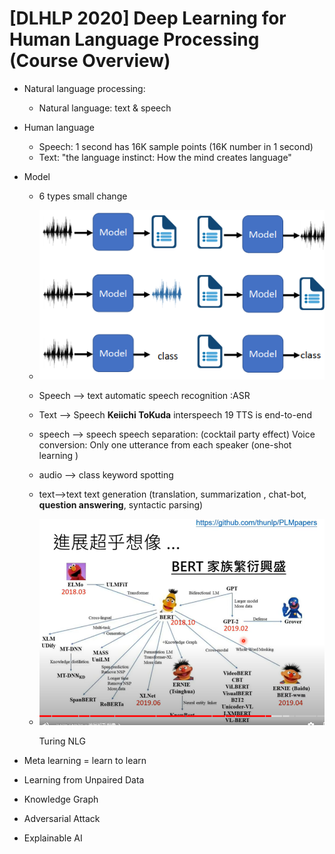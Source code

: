 # [DLHLP 2020] Deep Learning for Human Language Processing (Course Overview)

* Natural language processing:

  * Natural language: text &  speech

* Human language 

  * Speech: 1 second has 16K sample points (16K number in 1 second)
  * Text: "the language instinct: How the mind creates language"

* Model

  * 6 types small change

  * ![image-20211218061247135](./screenshot/image-20211218061247135.png)

  * Speech --> text  automatic speech recognition :ASR

  * Text --> Speech **Keiichi ToKuda** interspeech 19 TTS is end-to-end

  * speech --> speech speech separation: (cocktail party effect) 
    Voice conversion: Only one utterance from each speaker (one-shot learning  )

  * audio --> class keyword spotting

  * text-->text text generation (translation, summarization , chat-bot, **question answering**, syntactic parsing)

  * ![image-20211218063539182](./screenshot/image-20211218063539182.png)

    Turing NLG

* Meta learning  = learn to learn
* Learning from Unpaired Data
* Knowledge Graph
* Adversarial Attack
* Explainable AI



